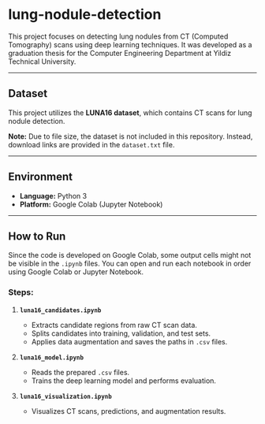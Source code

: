 # lung-nodule-detection
This project focuses on detecting lung nodules from CT (Computed Tomography) scans using deep learning techniques. It was developed as a graduation thesis for the Computer Engineering Department at Yildiz Technical University.

---

## Dataset

This project utilizes the **LUNA16 dataset**, which contains CT scans for lung nodule detection.

**Note:** Due to file size, the dataset is not included in this repository. Instead, download links are provided in the `dataset.txt` file.

---

## Environment

- **Language:** Python 3  
- **Platform:** Google Colab (Jupyter Notebook)

---

## How to Run

Since the code is developed on Google Colab, some output cells might not be visible in the `.ipynb` files. You can open and run each notebook in order using Google Colab or Jupyter Notebook.

### Steps:

1. **`luna16_candidates.ipynb`**  
   - Extracts candidate regions from raw CT scan data.  
   - Splits candidates into training, validation, and test sets.  
   - Applies data augmentation and saves the paths in `.csv` files.

2. **`luna16_model.ipynb`**  
   - Reads the prepared `.csv` files.  
   - Trains the deep learning model and performs evaluation.

3. **`luna16_visualization.ipynb`**  
   - Visualizes CT scans, predictions, and augmentation results.
